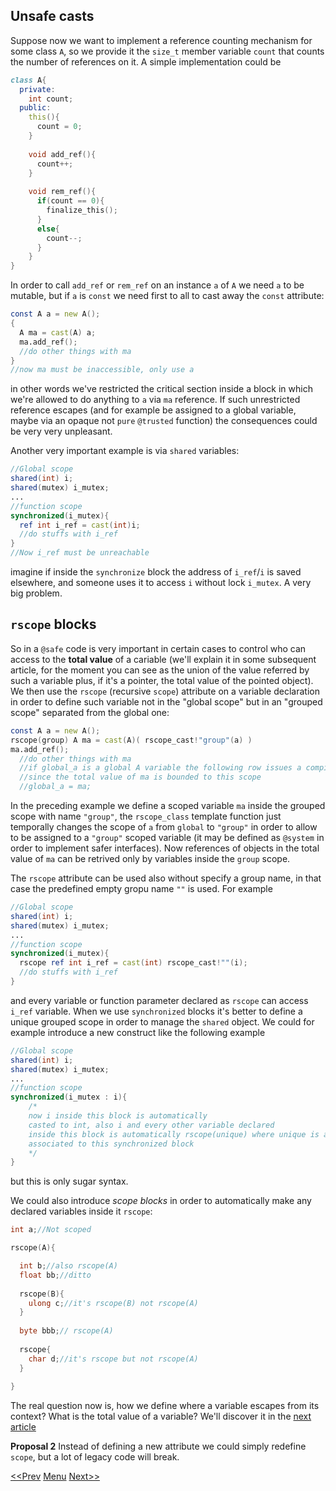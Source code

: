 ## Unsafe casts
Suppose now we want to implement a reference counting mechanism for some class `A`, so we provide it the `size_t` member variable `count` that counts the number of references on it.
A simple implementation could be
```` d
class A{
  private:
    int count;
  public:
    this(){
      count = 0;
    }
    
    void add_ref(){
      count++;
    }
    
    void rem_ref(){
      if(count == 0){
        finalize_this();
      }
      else{
        count--;
      }
    }
}
````

In order to call `add_ref` or `rem_ref` on an instance `a` of `A` we need `a` to be mutable, but if `a` is `const` we need first to all to cast away the `const` attribute:
```` d
const A a = new A();
{
  A ma = cast(A) a;
  ma.add_ref();
  //do other things with ma
}
//now ma must be inaccessible, only use a
````
in other words we've restricted the critical section inside a block in which we're allowed to do anything to `a` via `ma` reference. If such unrestricted reference escapes (and for example be assigned to a global variable, maybe via an opaque not `pure` `@trusted` function) the consequences could be very very unpleasant.

Another very important example is via `shared` variables:
```` d
//Global scope
shared(int) i;
shared(mutex) i_mutex;
...
//function scope
synchronized(i_mutex){
  ref int i_ref = cast(int)i;
  //do stuffs with i_ref
}
//Now i_ref must be unreachable
````
imagine if inside the `synchronize` block the address of `i_ref`/`i` is saved elsewhere, and someone uses it to access `i` without lock `i_mutex`. A very big problem.

## `rscope` blocks

So in a `@safe` code is very important in certain cases to control who can access to the **total value** of a cariable (we'll explain it in some subsequent article, for the moment you can see as the union of the value referred by such a variable plus, if it's a pointer, the total value of the pointed object). We then use the `rscope` (recursive `scope`) attribute on a variable declaration in order to define such variable not in the "global scope" but in an "grouped scope" separated from the global one:
```` d
const A a = new A();
rscope(group) A ma = cast(A)( rscope_cast!"group"(a) )
ma.add_ref();
  //do other things with ma
  //if global_a is a global A variable the following row issues a compile time error 
  //since the total value of ma is bounded to this scope
  //global_a = ma;
````
In the preceding example we define a scoped variable `ma` inside the grouped scope with name `"group"`, the `rscope_class` template function just temporally changes the scope of `a` from `global` to `"group"` in order to allow to be assigned to a `"group"` scoped variable (it may be defined as `@system` in order to implement safer interfaces). Now references of objects in the total value of `ma` can be retrived only by variables inside the `group` scope.

The `rscope` attribute can be used also without specify a group name, in that case the predefined empty gropu name `""` is used. For example
```` d
//Global scope
shared(int) i;
shared(mutex) i_mutex;
...
//function scope
synchronized(i_mutex){
  rscope ref int i_ref = cast(int) rscope_cast!""(i);
  //do stuffs with i_ref
}
````
and every variable or function parameter declared as `rscope` can access `i_ref` variable. When we use `synchronized` blocks it's better to define a unique grouped scope in order to manage the `shared` object. We could for example introduce a new construct like the following example
```` d
//Global scope
shared(int) i;
shared(mutex) i_mutex;
...
//function scope
synchronized(i_mutex : i){
    /*
    now i inside this block is automatically 
    casted to int, also i and every other variable declared
    inside this block is automatically rscope(unique) where unique is an unique name 
    associated to this synchronized block
    */
}
````
but this is only sugar syntax.

We could also introduce *scope blocks* in order to automatically make any declared variables inside it `rscope`:

````d
int a;//Not scoped

rscope(A){

  int b;//also rscope(A)
  float bb;//ditto
  
  rscope(B){
    ulong c;//it's rscope(B) not rscope(A)
  }
  
  byte bbb;// rscope(A)
  
  rscope{
    char d;//it's rscope but not rscope(A)
  }
  
}
````

The real question now is, how we define where a variable escapes from its context? What is the total value of a variable? We'll discover it in the [next article](total_value.md)

**Proposal 2** Instead of defining a new attribute we could simply redefine `scope`, but a lot of legacy code will break.

[<<Prev](README.md) [Menu](README.md) [Next>>](total_value.md)
